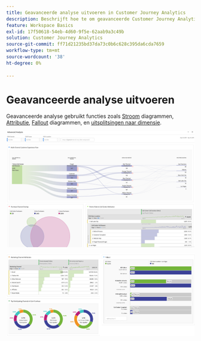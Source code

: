 ```yaml
---
title: Geavanceerde analyse uitvoeren in Customer Journey Analytics
description: Beschrijft hoe te om geavanceerde Customer Journey Analytics analyse in Workspace te doen.
feature: Workspace Basics
exl-id: 17f50618-54eb-4d60-9f5e-62aab9a3c49b
solution: Customer Journey Analytics
source-git-commit: ff71d21235bd37da73c0b6c628c395da6cda7659
workflow-type: tm+mt
source-wordcount: '38'
ht-degree: 0%

---
```


# Geavanceerde analyse uitvoeren

Geavanceerde analyse gebruikt functies zoals [Stroom](/help/analysis-workspace/visualizations/c-flow/flow.md) diagrammen, [Attributie](/help/analysis-workspace/c-panels/attribution.md), [Fallout](/help/analysis-workspace/visualizations/fallout/fallout-flow.md) diagrammen, en [uitsplitsingen naar dimensie](/help/components/dimensions/t-breakdown-fa.md).

![Werkruimtescherm 1](assets/cja-adv-analysis1.png)

![Werkruimtescherm 2](assets/cja-adv-analysis2.png)
